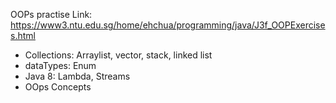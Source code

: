 OOPs practise Link: https://www3.ntu.edu.sg/home/ehchua/programming/java/J3f_OOPExercises.html


- Collections: Arraylist, vector, stack, linked list
- dataTypes: Enum
- Java 8: Lambda, Streams
- OOps Concepts
